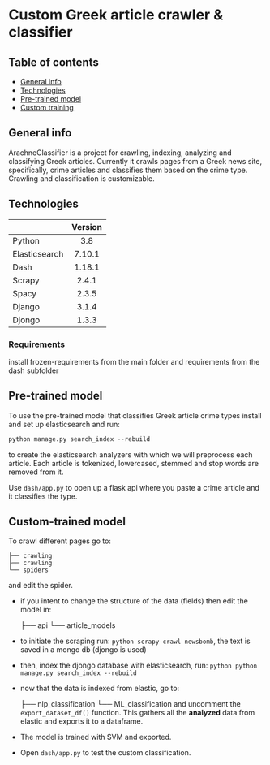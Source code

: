 # Custom Greek article crawler & classifier

## Table of contents

* [General info](#general-info)
* [Technologies](#technologies)
* [Pre-trained model](#technologies)
* [Custom training](#setup)

## General info

ArachneClassifier is a project for crawling, indexing, analyzing and classifying Greek articles. 
Currently it crawls pages from a Greek news site, specifically, crime articles and classifies them based on the crime type. Crawling and classification is customizable. 

## Technologies

| |Version|
| ------------- |:-------------:|
| Python         |3.8  |
| Elasticsearch | 7.10.1|
| Dash | 1.18.1|
| Scrapy| 2.4.1|
| Spacy |2.3.5 |
| Django| 3.1.4|
| Djongo| 1.3.3|

### Requirements

install frozen-requirements from the main folder and requirements from the dash subfolder

## Pre-trained model
To use the pre-trained model that classifies Greek article crime types install and set up elasticsearch and  run: 
```python
python manage.py search_index --rebuild
```
to create the elasticsearch analyzers with which we will preprocess each article. Each article is tokenized, lowercased, stemmed and stop words are removed from it. 

Use ``dash/app.py`` to open up a flask api where you paste a crime article and it classifies the type.

## Custom-trained model
To crawl different pages go to:
    
    
    ├── crawling
    ├── crawling
    └── spiders
and edit the spider.

* if you intent to change the structure of the data (fields) then edit the model in:


    ├── api 
    └── article_models
* to initiate the scraping run: ```python scrapy crawl newsbomb```, the text is saved in a mongo db (djongo is used) 
* then, index the djongo database with elasticsearch, run: ```python
python manage.py search_index --rebuild```
* now that the data is indexed from elastic, go to: 


    ├── nlp_classification
    └── ML_classification
and uncomment the ```export_dataset_df()``` function. This gathers all the **analyzed** data from elastic and exports it to a dataframe.
* The model is trained with SVM and exported.
* Open ```dash/app.py``` to test the custom classification.
